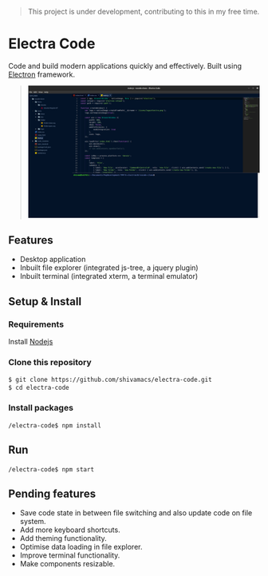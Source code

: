>This project is under development, contributing to this in my free time.

# Electra Code
Code and build modern applications quickly and effectively. Built using [Electron](https://www.electronjs.org/) framework.

>![Demo](https://github.com/shivamacs/electra-code/blob/main/demo/Screenshot.png)

## Features
- Desktop application
- Inbuilt file explorer (integrated js-tree, a jquery plugin)
- Inbuilt terminal (integrated xterm, a terminal emulator)

## Setup & Install
### Requirements
Install [Nodejs](https://nodejs.org/en/)

### Clone this repository
```
$ git clone https://github.com/shivamacs/electra-code.git
$ cd electra-code
```

### Install packages
```
/electra-code$ npm install
```

## Run
```
/electra-code$ npm start
```
## Pending features
- Save code state in between file switching and also update code on file system.
- Add more keyboard shortcuts.
- Add theming functionality.
- Optimise data loading in file explorer.
- Improve terminal functionality.
- Make components resizable.
